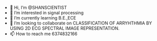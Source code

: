 - 👋 Hi, I’m @SHANSCIENTIST
- 👀 I’m interested in signal processing
- 🌱 I’m currently learning B.E.,ECE
- 💞️ I’m looking to collaborate on CLASSIFICATION OF ARRYHTHMIA BY USING 2D ECG SPECTRAL IMAGE REPRESENTATION. 
- 📫 How to reach me 6374832166

<!---
SHANSCIENTIST/SHANSCIENTIST is a ✨ special ✨ repository because its `README.md` (this file) appears on your GitHub profile.
You can click the Preview link to take a look at your changes.
--->
